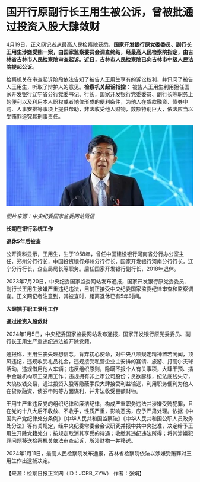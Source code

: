 # 国开行原副行长王用生被公诉，曾被批通过投资入股大肆敛财

4月19日，正义网记者从最高人民检察院获悉，**国家开发银行原党委委员、副行长王用生涉嫌受贿一案，由国家监察委员会调查终结，经最高人民检察院指定，由吉林省吉林市人民检察院审查起诉。近日，吉林市人民检察院已向吉林市中级人民法院提起公诉。**

检察机关在审查起诉阶段依法告知了被告人王用生享有的诉讼权利，并讯问了被告人王用生，听取了辩护人的意见。**检察机关起诉指控：**
被告人王用生利用担任国家开发银行辽宁省分行党委书记、行长，国家开发银行党委委员、副行长等职务上的便利以及利用本人职权或者地位形成的便利条件，为他人在贷款融资、债券申购、人事安排等事项上提供帮助，非法收受他人财物，数额特别巨大，依法应当以受贿罪追究其刑事责任。

![f9615b012f98f089e61d861761025934.jpg](https://raw.githubusercontent.com/qqhsx/qqnews_image/main/2024/04/19/国开行原副行长王用生被公诉，曾被批通过投资入股大肆敛财/f9615b012f98f089e61d861761025934.jpg)

_图片来源：中央纪委国家监委网站微信_

**长期在银行系统工作**

**退休5年后被查**

公开资料显示，王用生，生于1958年，曾任中国建设银行河南省分行办公室主任，郑州分行行长，中国投资银行郑州分行行长，国家开发银行河南分行行长，辽宁分行行长，企业局局长等职务。后任国家开发银行副行长，2018年退休。

2023年7月20日，中央纪委国家监委网站发布通报，国家开发银行原党委委员、副行长王用生涉嫌严重违纪违法，目前正接受中央纪委国家监委纪律审查和监察调查。正义网记者注意到，其被查时，距离退休已有5年时间。

**大肆插手职工录用工作**

**通过投资入股敛财**

2024年1月5日，中央纪委国家监委网站发布通报，国家开发银行原党委委员、副行长王用生严重违纪违法被开除党籍。

通报称，王用生丧失理想信念，背弃初心使命，对中央八项规定精神置若罔闻，顶风违纪，违规收受礼品礼金，违规接受私营企业主安排的宴请、旅游、打高尔夫球活动，违规借用他人车辆；违反组织原则，隐瞒不报个人有关事项，大肆干预、插手金融机构职工录用工作；违规拥有非上市公司股份；贪欲膨胀，纪法底线失守，大搞权钱交易，通过投资入股等隐蔽手段大肆接受利益输送，利用职务便利为他人在贷款融资、债券申购等方面谋利，并非法收受巨额财物。

王用生严重违反党的组织纪律和廉洁纪律，构成严重职务违法并涉嫌受贿犯罪，且在党的十八大后不收敛、不收手，性质严重，影响恶劣，应予严肃处理。依据《中国共产党纪律处分条例》《中华人民共和国监察法》《中华人民共和国公职人员政务处分法》等有关规定，经中央纪委常委会会议研究并报中共中央批准，决定给予王用生开除党籍处分；按规定取消其享受的待遇；收缴其违纪违法所得；将其涉嫌犯罪问题移送检察机关依法审查起诉，所涉财物一并移送。

2024年1月11日，最高人民检察院发布通报，吉林省检察院依法以涉嫌受贿罪对王用生作出逮捕决定。

【来源：检察日报正义网（ID：JCRB_ZYW） 作者：张娟】

